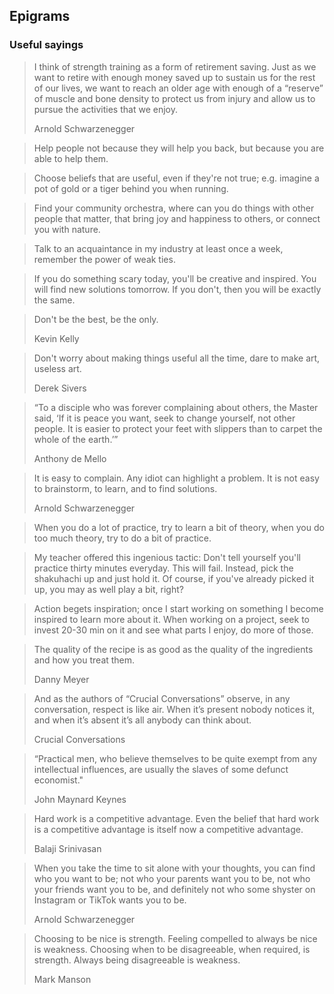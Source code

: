 ## Epigrams

### Useful sayings

> I think of strength training as a form of retirement saving. Just as we want to retire with enough money saved up to sustain us for the rest of our lives, we want to reach an older age with enough of a “reserve” of muscle and bone density to protect us from injury and allow us to pursue the activities that we enjoy.
> <footer>Arnold Schwarzenegger</footer>

> Help people not because they will help you back, but because you are able to help them.

> Choose beliefs that are useful, even if they're not true; e.g. imagine a pot of gold or a tiger behind you when running.

> Find your community orchestra, where can you do things with other people that matter, that bring joy and happiness to others, or connect you with nature.

> Talk to an acquaintance in my industry at least once a week, remember the power of weak ties.

> If you do something scary today, you'll be creative and inspired. You will find new solutions tomorrow. If you don't, then you will be exactly the same.

> Don't be the best, be the only.
>
> <footer>Kevin Kelly</footer>

> Don't worry about making things useful all the time, dare to make art, useless art.
>
> <footer>Derek Sivers</footer>

> “To a disciple who was forever complaining about others, the Master said, ‘If it is peace you want, seek to change yourself, not other people. It is easier to protect your feet with slippers than to carpet the whole of the earth.’”
>
> <footer>Anthony de Mello</footer>

> It is easy to complain. Any idiot can highlight a problem. It is not easy to brainstorm, to learn, and to find solutions.
>
> <footer>Arnold Schwarzenegger</footer>

> When you do a lot of practice, try to learn a bit of theory, when you do too much theory, try to do a bit of practice.

> My teacher offered this ingenious tactic: Don't tell yourself you'll practice thirty minutes everyday. This will fail. Instead, pick the shakuhachi up and just hold it. Of course, if you've already picked it up, you may as well play a bit, right?

> Action begets inspiration; once I start working on something I become inspired to learn more about it. When working on a project, seek to invest 20-30 min on it and see what parts I enjoy, do more of those.

> The quality of the recipe is as good as the quality of the ingredients and how you treat them.
>
> <footer>Danny Meyer</footer>

> And as the authors of “Crucial Conversations” observe, in any conversation, respect is like air. When it’s present nobody notices it, and when it’s absent it’s all anybody can think about.
> <footer>Crucial Conversations</footer>


> “Practical men, who believe themselves to be quite exempt from any intellectual influences, are usually the slaves of some defunct economist."
>
> <footer>John Maynard Keynes</footer>

> Hard work is a competitive advantage. Even the belief that hard work is a competitive advantage is itself now a competitive advantage.
>
> <footer>Balaji Srinivasan</footer>

> When you take the time to sit alone with your thoughts, you can find who you want to be; not who your parents want you to be, not who your friends want you to be, and definitely not who some shyster on Instagram or TikTok wants you to be.
>
> <footer>Arnold Schwarzenegger</footer>

> Choosing to be nice is strength. Feeling compelled to always be nice is weakness. Choosing when to be disagreeable, when required, is strength. Always being disagreeable is weakness.
>
> <footer>Mark Manson</footer>
